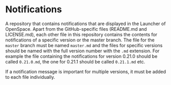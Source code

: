 # Notifications
A repository that contains notifications that are displayed in the Launcher of OpenSpace. Apart from the GitHub-specific files (README.md and LICENSE.md), each other file in this repository contains the contents for notifications of a specific version or the master branch. The file for the `master` branch must be named `master.md` and the files for specific versions should be named with the full version number with the `.md` extension. For example the file containing the notifications for version 0.21.0 should be called `0.21.0.md`, the one for 0.21.1 should be called `0.21.1.md` etc.

If a notification message is important for multiple versions, it must be added to each file individually.

